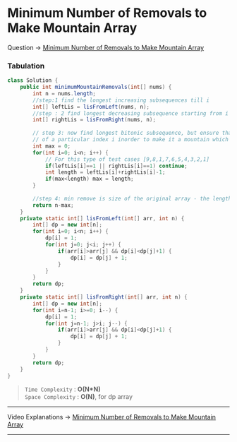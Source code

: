 # Minimum Number of Removals to Make Mountain Array
Question -> [Minimum Number of Removals to Make Mountain Array](https://leetcode.com/problems/minimum-number-of-removals-to-make-mountain-array/)       

### Tabulation
```java
class Solution {
    public int minimumMountainRemovals(int[] nums) {
        int n = nums.length;
        //step:1 find the longest increasing subsequences till i
        int[] leftLis = lisFromLeft(nums, n);
        //step : 2 find longest decreasing subsequence starting from i
        int[] rightLis = lisFromRight(nums, n);
        
        // step 3: now find longest bitonic subsequence, but ensure that there something on the left and right 
        // of a particular index i inorder to make it a mountain which means leftLis[i] > 1 and rightLis[i] > 1
        int max = 0;
        for(int i=0; i<n; i++) {
            // For this type of test cases [9,8,1,7,6,5,4,3,2,1]
            if(leftLis[i]==1 || rightLis[i]==1) continue;
            int length = leftLis[i]+rightLis[i]-1;
            if(max<length) max = length;
        }
        
        //step 4: min remove is size of the original array - the length of the longest bitonic subsequence found
        return n-max;
    }
    private static int[] lisFromLeft(int[] arr, int n) {
        int[] dp = new int[n];
        for(int i=0; i<n; i++) {
            dp[i] = 1;
            for(int j=0; j<i; j++) {
                if(arr[i]>arr[j] && dp[i]<dp[j]+1) {
                    dp[i] = dp[j] + 1;
                }
            }
        }
        return dp;
    }
    private static int[] lisFromRight(int[] arr, int n) {
        int[] dp = new int[n];
        for(int i=n-1; i>=0; i--) {
            dp[i] = 1;
            for(int j=n-1; j>i; j--) {
                if(arr[i]>arr[j] && dp[i]<dp[j]+1) {
                    dp[i] = dp[j] + 1;
                }
            }
        }
        return dp;
    }
}
```
> `Time Complexity` : **O(N\*N)**           
> `Space Complexity` : **O(N)**, for dp array
---
Video Explanations -> [Minimum Number of Removals to Make Mountain Array](https://youtu.be/cKVl1TFdNXg?list=PLgUwDviBIf0qUlt5H_kiKYaNSqJ81PMMY)   
<hr>
